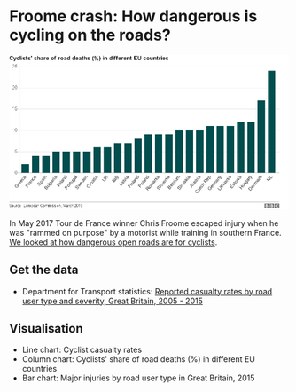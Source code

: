 # Froome crash: How dangerous is cycling on the roads?

![](https://raw.githubusercontent.com/BBC-Data-Unit/cycling-crashes/master/chart_cyclistseurope_birmingham.png)

In May 2017 Tour de France winner Chris Froome escaped injury when he was "rammed on purpose" by a motorist while training in southern France. [We looked at how dangerous open roads are for cyclists](http://www.bbc.co.uk/news/uk-england-39856219).

## Get the data

* Department for Transport statistics: [Reported casualty rates by road user type and severity, Great Britain, 2005 - 2015](https://github.com/BBC-Data-Unit/cycling-crashes/blob/master/cycling_casualty_rates2010_2015.xlsx)

## Visualisation

* Line chart: Cyclist casualty rates
* Column chart: Cyclists' share of road deaths (%) in different EU countries
* Bar chart: Major injuries by road user type in Great Britain, 2015
